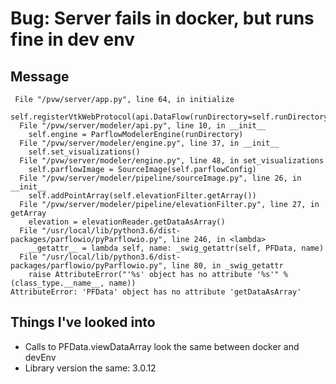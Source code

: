 # Bug: Server fails in docker, but runs fine in dev env
## Message
```
 File "/pvw/server/app.py", line 64, in initialize
    self.registerVtkWebProtocol(api.DataFlow(runDirectory=self.runDirectory))
  File "/pvw/server/modeler/api.py", line 10, in __init__
    self.engine = ParflowModelerEngine(runDirectory)
  File "/pvw/server/modeler/engine.py", line 37, in __init__
    self.set_visualizations()
  File "/pvw/server/modeler/engine.py", line 48, in set_visualizations
    self.parflowImage = SourceImage(self.parflowConfig)
  File "/pvw/server/modeler/pipeline/sourceImage.py", line 26, in __init__
    self.addPointArray(self.elevationFilter.getArray())
  File "/pvw/server/modeler/pipeline/elevationFilter.py", line 27, in getArray
    elevation = elevationReader.getDataAsArray()
  File "/usr/local/lib/python3.6/dist-packages/parflowio/pyParflowio.py", line 246, in <lambda>
    __getattr__ = lambda self, name: _swig_getattr(self, PFData, name)
  File "/usr/local/lib/python3.6/dist-packages/parflowio/pyParflowio.py", line 80, in _swig_getattr
    raise AttributeError("'%s' object has no attribute '%s'" % (class_type.__name__, name))
AttributeError: 'PFData' object has no attribute 'getDataAsArray'
```
## Things I've looked into
- Calls to PFData.viewDataArray look the same between docker and devEnv
- Library version the same: 3.0.12
